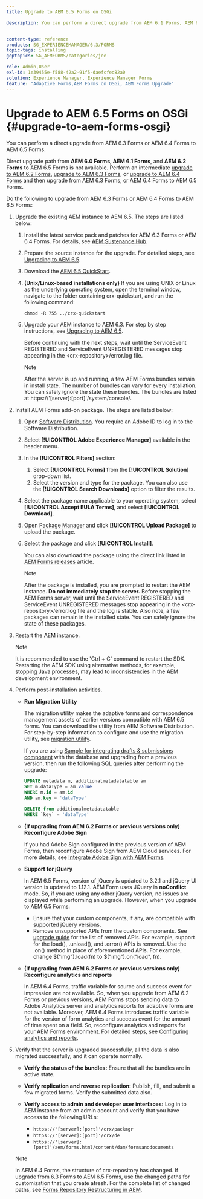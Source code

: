 ```yaml
---
title: Upgrade to AEM 6.5 Forms on OSGi

description: You can perform a direct upgrade from AEM 6.1 Forms, AEM 6.2 Forms, and LiveCycle ES4 SP1 to AEM 6.3 Forms.


content-type: reference
products: SG_EXPERIENCEMANAGER/6.3/FORMS
topic-tags: installing
geptopics: SG_AEMFORMS/categories/jee

role: Admin,User
exl-id: 1e39455e-f588-42a2-91f5-daefcfed82a0
solution: Experience Manager, Experience Manager Forms
feature: "Adaptive Forms,AEM Forms on OSGi, AEM Forms Upgrade"
---
```

# Upgrade to AEM 6.5 Forms on OSGi {#upgrade-to-aem-forms-osgi}

You can perform a direct upgrade from AEM 6.3 Forms or AEM 6.4 Forms to AEM 6.5 Forms.

Direct upgrade path from **AEM 6.0 Forms, AEM 6.1 Forms**, and **AEM 6.2 Forms** to AEM 6.5 Forms is not available. Perform an intermediate [upgrade to AEM 6.2 Forms](https://helpx.adobe.com/experience-manager/6-2/forms/using/upgrade.html), [upgrade to AEM 6.3 Forms](https://helpx.adobe.com/experience-manager/6-3/forms/using/upgrade.html), or [upgrade to AEM 6.4 Forms](/help/forms/using/upgrade.md) and then upgrade from AEM 6.3 Forms, or AEM 6.4 Forms to AEM 6.5 Forms.

Do the following to upgrade from AEM 6.3 Forms or AEM 6.4 Forms to AEM 6.5 Forms:

1. Upgrade the existing AEM instance to AEM 6.5. The steps are listed below:

    1. Install the latest service pack and patches for AEM 6.3 Forms or AEM 6.4 Forms. For details, see [AEM Sustenance Hub](https://helpx.adobe.com/experience-manager/aem-releases-updates.html).
    1. Prepare the source instance for the upgrade. For detailed steps, see [Upgrading to AEM 6.5](/help/sites-deploying/upgrade.md).
    1. Download the [AEM 6.5 QuickStart](/help/sites-deploying/deploy.md#getting%20the%20software).
    1. **(Unix/Linux-based installations only)** If you are using UNIX or Linux as the underlying operating system, open the terminal window, navigate to the folder containing crx-quickstart, and run the following command:

       `chmod -R 755 ../crx-quickstart`

    1. Upgrade your AEM instance to AEM 6.3. For step by step instructions, see [Upgrading to AEM 6.5](/help/sites-deploying/upgrade.md).

       Before continuing with the next steps, wait until the ServiceEvent REGISTERED and ServiceEvent UNREGISTERED messages stop appearing in the &lt;crx-repository&gt;/error.log file.

       >[!NOTE]
       >
       >After the server is up and running, a few AEM Forms bundles remain in install state. The number of bundles can vary for every installation. You can safely ignore the state these bundles. The bundles are listed at https://'[server]:[port]'/system/console/.

1. Install AEM Forms add-on package. The steps are listed below:

    1. Open [Software Distribution](https://experience.adobe.com/downloads). You require an Adobe ID to log in to the Software Distribution.
    1. Select **[!UICONTROL Adobe Experience Manager]** available in the header menu.
    1. In the **[!UICONTROL Filters]** section:
       1. Select **[!UICONTROL Forms]** from the **[!UICONTROL Solution]** drop-down list.
       1. Select the version and type for the package. You can also use the **[!UICONTROL Search Downloads]** option to filter the results.
    1. Select the package name applicable to your operating system, select **[!UICONTROL Accept EULA Terms]**, and select **[!UICONTROL Download]**.
    1. Open [Package Manager](https://experienceleague.adobe.com/docs/experience-manager-65/administering/contentmanagement/package-manager.html)  and click **[!UICONTROL Upload Package]** to upload the package.
    1. Select the package and click **[!UICONTROL Install]**.

       You can also download the package using the direct link listed in [AEM Forms releases](https://helpx.adobe.com/aem-forms/kb/aem-forms-releases.html) article.

       >[!NOTE]
       >
       >After the package is installed, you are prompted to restart the AEM instance. **Do not immediately stop the server.** Before stopping the AEM Forms server, wait until the ServiceEvent REGISTERED and ServiceEvent UNREGISTERED messages stop appearing in the &lt;crx-repository&gt;/error.log file and the log is stable. Also note, a few packages can remain in the installed state. You can safely ignore the state of these packages.

  1. Restart the AEM instance.

      >[!NOTE]
      >
      > It is recommended to use the 'Ctrl + C' command to restart the SDK. Restarting the AEM SDK using alternative methods, for example, stopping Java processes, may lead to inconsistencies in the AEM development environment.

1. Perform post-installation activities.

    * **Run Migration Utility**

      The migration utility makes the adaptive forms and correspondence management assets of earlier versions compatible with AEM 6.5 forms. You can download the utility from AEM Software Distribution. For step-by-step information to configure and use the migration utility, see [migration utility](../../forms/using/migration-utility.md).

      If you are using [Sample for integrating drafts & submissions component](https://helpx.adobe.com/experience-manager/6-3/forms/using/integrate-draft-submission-database.html) with the database and upgrading from a previous version, then run the following SQL queries after performing the upgrade:

      ```sql
      UPDATE metadata m, additionalmetadatatable am
      SET m.dataType = am.value
      WHERE m.id = am.id
      AND am.key = 'dataType'

      ```

      ```sql
      DELETE from additionalmetadatatable
      WHERE `key` = 'dataType'

      ```

    * **(If upgrading from AEM 6.2 Forms or previous versions only) Reconfigure Adobe Sign**

      If you had Adobe Sign configured in the previous version of AEM Forms, then reconfigure Adobe Sign from AEM Cloud services. For more details, see [Integrate Adobe Sign with AEM Forms](../../forms/using/adobe-sign-integration-adaptive-forms.md).

    * **Support for jQuery**

      In AEM 6.5 Forms, version of jQuery is updated to 3.2.1 and jQuery UI version is updated to 1.12.1. AEM Form uses JQuery in **noConflict** mode. So, if you are using any other jQuery version, no issues are displayed while performing an upgrade. However, when you upgrade to AEM 6.5 Forms:

        * Ensure that your custom components, if any, are compatible with supported jQuery versions.
        * Remove unsupported APIs from the custom components. See [upgrade guide](https://jquery.com/upgrade-guide/3.0/) for the list of removed APIs. For example, support for the load(), .unload(), and .error() APIs is removed. Use the .on() method in place of aforementioned APIs. For example, change $("img").load(fn) to $("img").on("load", fn).

    * **(If upgrading from AEM 6.2 Forms or previous versions only) Reconfigure analytics and reports**

      In AEM 6.4 Forms, traffic variable for source and success event for impression are not available. So, when you upgrade from AEM 6.2 Forms or previous versions, AEM Forms stops sending data to Adobe Analytics server and analytics reports for adaptive forms are not available. Moreover, AEM 6.4 Forms introduces traffic variable for the version of form analytics and success event for the amount of time spent on a field. So, reconfigure analytics and reports for your AEM Forms environment. For detailed steps, see [Configuring analytics and reports](../../forms/using/configure-analytics-forms-documents.md).

1. Verify that the server is upgraded successfully, all the data is also migrated successfully, and it can operate normally.

    * **Verify the status of the bundles:** Ensure that all the bundles are in active state.
    * **Verify replication and reverse replication:** Publish, fill, and submit a few migrated forms. Verify the submitted data also.
    * **Verify access to admin and developer user interfaces:** Log in to AEM instance from an admin account and verify that you have access to the following URLs:

      * `https://'[server]:[port]'/crx/packmgr`
      * `https://'[server]:[port]'/crx/de`
      * `https://'[server]:[port]'/aem/forms.html/content/dam/formsanddocuments`

   >[!NOTE]
   >
   >In AEM 6.4 Forms, the structure of crx-repository has changed. If upgrade from 6.3 Forms to AEM 6.5 Forms, use the changed paths for customization that you create afresh. For the complete list of changed paths, see [Forms Repository Restructuring in AEM](/help/sites-deploying/forms-repository-restructuring-in-aem-6-5.md).

